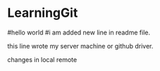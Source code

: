 # LearningGit
#hello world
#i am added new line in readme file.

this line wrote my server machine or github driver.

changes in local remote
